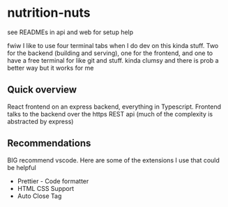 # nutrition-nuts

see READMEs in api and web for setup help

fwiw I like to use four terminal tabs when I do dev on this kinda stuff. Two for the backend (building and serving), one for the frontend, and one to have a free terminal for like git and stuff. kinda clumsy and there is prob a better way but it works for me

## Quick overview
React frontend on an express backend, everything in Typescript. Frontend talks to the backend over the https REST api (much of the complexity is abstracted by express)

## Recommendations
BIG recommend vscode. Here are some of the extensions I use that could be helpful
- Prettier - Code formatter
- HTML CSS Support
- Auto Close Tag